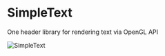 # SimpleText
One header library for rendering text via OpenGL API

![SimpleText](https://github.com/podgorskiy/SimpleText/raw/master/example.png)